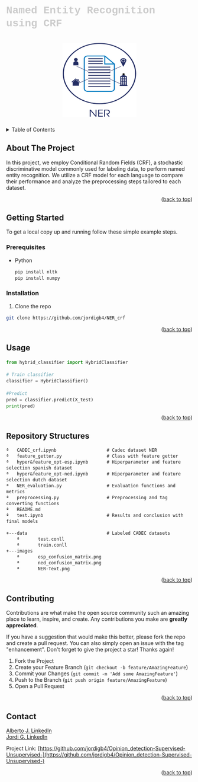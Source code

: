 # <span style="font-family:Courier New; color:#CCCCCC">**Named Entity Recognition using CRF**</span>

<a name="readme-top"></a>

<!-- PROJECT LOGO -->
<br />
<div align="center">
  <a href="https://github.com/albertojc6/Opinion_detection-Supervised-Unsupervised-">
    <img src="images/NER-Text.png" alt="Logo" width="200" height="200">
  </a>

<h3 align="center"></h3>
</div>

<!-- TABLE OF CONTENTS -->
<details>
  <summary>Table of Contents</summary>
  <ol>
    <li>
      <a href="#about-the-project">About The Project</a>
    </li>
    <li>
      <a href="#getting-started">Getting Started</a>
      <ul>
        <li><a href="#prerequisites">Prerequisites</a></li>
        <li><a href="#installation">Installation</a></li>
      </ul>
    </li>
    <li><a href="#usage">Usage</a></li>
    <li><a href="#repo-structures">Repository Structures</a></li>
    <li><a href="#contributing">Contributing</a></li>
    <li><a href="#contact">Contact</a></li>
  </ol>
</details>

<!-- ABOUT THE PROJECT -->
## About The Project

In this project, we employ Conditional Random Fields (CRF), a stochastic discriminative model commonly used for labeling data, to perform named entity recognition. We utilize a CRF model for each language to compare their performance and analyze the preprocessing steps tailored to each dataset.

<p align="right">(<a href="#readme-top">back to top</a>)</p>

<!-- GETTING STARTED -->
## Getting Started

To get a local copy up and running follow these simple example steps.

### Prerequisites


* Python
  ```sh
  pip install nltk
  pip install numpy
  ```

### Installation

1. Clone the repo
  ```sh
  git clone https://github.com/jordigb4/NER_crf
  ```
<p align="right">(<a href="#readme-top">back to top</a>)</p>


<!-- USAGE EXAMPLES -->
## Usage

```python
from hybrid_classifier import HybridClassifier

# Train classifier
classifier = HybridClassifier()

#Predict
pred = classifier.predict(X_test)
print(pred)
```

<p align="right">(<a href="#readme-top">back to top</a>)</p>

## Repository Structures

    ª   CADEC_crf.ipynb                   # Cadec dataset NER
    ª   feature_getter.py                 # Class with feature getter
    ª   hyper&feature_opt-esp.ipynb       # Hiperparameter and feature selection spanish dataset
    ª   hyper&feature_opt-ned.ipynb       # Hiperparameter and feature selection dutch dataset
    ª   NER_evaluation.py                 # Evaluation functions and metrics
    ª   preprocessing.py                  # Preprocessing and tag converting functions
    ª   README.md
    ª   test.ipynb                        # Results and conclusion with final models
    
    +---data                              # Labeled CADEC datasets
        ª       test.conll                
        ª       train.conll     
    +---images                            
        ª       esp_confusion_matrix.png
        ª       ned_confusion_matrix.png
        ª       NER-Text.png    
        

<p align="right">(<a href="#repo-structures">back to top</a>)</p>

<!-- CONTRIBUTING -->
## Contributing

Contributions are what make the open source community such an amazing place to learn, inspire, and create. Any contributions you make are **greatly appreciated**.

If you have a suggestion that would make this better, please fork the repo and create a pull request. You can also simply open an issue with the tag "enhancement".
Don't forget to give the project a star! Thanks again!

1. Fork the Project
2. Create your Feature Branch (`git checkout -b feature/AmazingFeature`)
3. Commit your Changes (`git commit -m 'Add some AmazingFeature'`)
4. Push to the Branch (`git push origin feature/AmazingFeature`)
5. Open a Pull Request

<p align="right">(<a href="#readme-top">back to top</a>)</p>

<!-- CONTACT -->
## Contact

[Alberto J. LinkedIn](https://www.linkedin.com/in/alberto-jerez-cubero-65abb82a3/)  
[Jordi G. LinkedIn](https://www.linkedin.com/in/jordi-granja-bayot/)

Project Link: [https://github.com/jordigb4/Opinion_detection-Supervised-Unsupervised-](https://github.com/jordigb4/Opinion_detection-Supervised-Unsupervised-)

<p align="right">(<a href="#readme-top">back to top</a>)</p>
